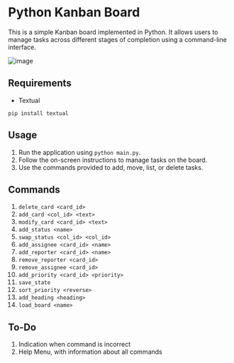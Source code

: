 # Python Kanban Board

This is a simple Kanban board implemented in Python. It allows users to manage tasks across different stages of completion using a command-line interface.

![image](https://github.com/polyesterswing/kanban/assets/67583328/8d3fde5d-9363-4765-9aad-0a879e0ee503)

## Requirements
- Textual
```
pip install textual
```

## Usage

1. Run the application using `python main.py`.
2. Follow the on-screen instructions to manage tasks on the board.
3. Use the commands provided to add, move, list, or delete tasks.

## Commands
1. `delete_card <card_id>`
2. `add_card <col_id> <text>`
3. `modify_card <card_id> <text>`
4. `add_status <name>`
5. `swap_status <col_id> <col_id>`
6. `add_assignee <card_id> <name>`
7. `add_reporter <card_id> <name>`
8. `remove_reporter <card_id>`
9. `remove_assignee <card_id>`
10. `add_priority <card_id> <priority>`
11. `save_state`
12. `sort_priority <reverse>`
13. `add_heading <heading>`
14. `load_board <name>`

## To-Do
1. Indication when command is incorrect
2. Help Menu, with information about all commands

